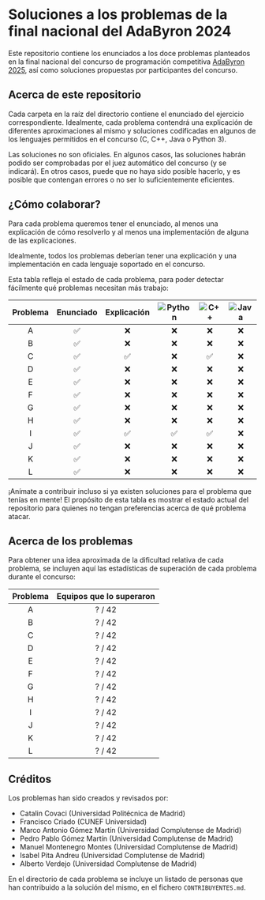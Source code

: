 # Soluciones a los problemas de la final nacional del AdaByron 2024

Este repositorio contiene los enunciados a los doce problemas planteados en la
final nacional del concurso de programación competitiva [AdaByron
2025](https://ada-byron.es/2025/nac/index.php), así como soluciones propuestas
por participantes del concurso.

## Acerca de este repositorio
Cada carpeta en la raíz del directorio contiene el enunciado del ejercicio
correspondiente. Idealmente, cada problema contendrá una explicación de
diferentes aproximaciones al mismo y soluciones codificadas en algunos de los
lenguajes permitidos en el concurso (C, C++, Java o Python 3).

Las soluciones no son oficiales. En algunos casos, las soluciones habrán podido
ser comprobadas por el juez automático del concurso (y se indicará). En otros
casos, puede que no haya sido posible hacerlo, y es posible que contengan
errores o no ser lo suficientemente eficientes.

## ¿Cómo colaborar?
Para cada problema queremos tener el enunciado, al menos una explicación de
cómo resolverlo y al menos una implementación de alguna de las explicaciones.

Idealmente, todos los problemas deberían tener una explicación y una
implementación en cada lenguaje soportado en el concurso.

Esta tabla refleja el estado de cada problema, para poder detectar fácilmente
qué problemas necesitan más trabajo:

| Problema | Enunciado          | Explicación        | ![Python](https://img.shields.io/badge/python-3670A0?style=for-the-badge&logo=python&logoColor=ffdd54) | ![C++](https://img.shields.io/badge/c++-%2300599C.svg?style=for-the-badge&logo=c%2B%2B&logoColor=white) | ![Java](https://img.shields.io/badge/java-%23ED8B00.svg?style=for-the-badge&logo=openjdk&logoColor=white) |
| :------: | :----------------: | :---------:        | :--------------:   | :--------------:   | :--------------:   |
| A        | :white_check_mark: | :x: | :x: | :x: | :x: |
| B        | :white_check_mark: | :x: | :x: | :x: | :x: |
| C        | :white_check_mark: | :white_check_mark: | :x: | :white_check_mark: | :x: |
| D        | :white_check_mark: | :x: | :x: | :x: | :x: |
| E        | :white_check_mark: | :x: | :x: | :x: | :x: |
| F        | :white_check_mark: | :x: | :x: | :x: | :x: |
| G        | :white_check_mark: | :x: | :x: | :x: | :x: |
| H        | :white_check_mark: | :x: | :x: | :x: | :x: |
| I        | :white_check_mark: | :white_check_mark: | :white_check_mark: | :white_check_mark: | :x: |
| J        | :white_check_mark: | :x: | :x: | :x: | :x: |
| K        | :white_check_mark: | :x: | :x: | :x: | :x: |
| L        | :white_check_mark: | :x: | :x: | :x: | :x: |

¡Anímate a contribuir incluso si ya existen soluciones para el problema que
tenías en mente! El propósito de esta tabla es mostrar el estado actual del
repositorio para quienes no tengan preferencias acerca de qué problema atacar.

## Acerca de los problemas
Para obtener una idea aproximada de la dificultad relativa de cada problema, se
incluyen aquí las estadísticas de superación de cada problema durante el
concurso:

| Problema | Equipos que lo superaron |
| :------: | :-----------------------:|
| A        | ? / 42                  |
| B        | ? / 42                  |
| C        | ? / 42                  |
| D        | ? / 42                  |
| E        | ? / 42                  |
| F        | ? / 42                  |
| G        | ? / 42                  |
| H        | ? / 42                  |
| I        | ? / 42                  |
| J        | ? / 42                  |
| K        | ? / 42                  |
| L        | ? / 42                  |

## Créditos

Los problemas han sido creados y revisados por:
* Catalin Covaci (Universidad Politécnica de Madrid)
* Francisco Criado (CUNEF Universidad)
* Marco Antonio Gómez Martín (Universidad Complutense de Madrid)
* Pedro Pablo Gómez Martín (Universidad Complutense de Madrid)
* Manuel Montenegro Montes (Universidad Complutense de Madrid)
* Isabel Pita Andreu (Universidad Complutense de Madrid)
* Alberto Verdejo (Universidad Complutense de Madrid)

En el directorio de cada problema se incluye un listado de personas que han
contribuido a la solución del mismo, en el fichero `CONTRIBUYENTES.md`.
